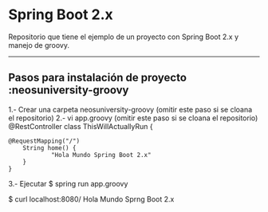 # Spring Boot 2.x

Repositorio que tiene el ejemplo de un proyecto con Spring Boot 2.x y manejo de groovy.

----------------------------------
Pasos para instalación de proyecto :neosuniversity-groovy
----------------------------------
1.- Crear una carpeta neosuniversity-groovy (omitir este paso si se cloana el repositorio)
2.- vi app.groovy (omitir este paso si se cloana el repositorio)
@RestController
class ThisWillActuallyRun {

	@RequestMapping("/")
		String home() {
				"Hola Mundo Spring Boot 2.x"
		}
	}
3.- Ejecutar
$ spring run app.groovy

$ curl localhost:8080/
Hola Mundo Sprng Boot 2.x
